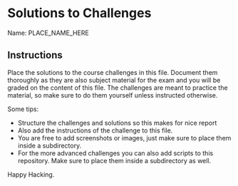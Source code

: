 # Solutions to Challenges

Name: PLACE_NAME_HERE

## Instructions

Place the solutions to the course challenges in this file. Document them thoroughly as they are also subject material for the exam and you will be graded on the content of this file. The challenges are meant to practice the material, so make sure to do them yourself unless instructed otherwise.

Some tips:

* Structure the challenges and solutions so this makes for nice report
* Also add the instructions of the challenge to this file.
* You are free to add screenshots or images, just make sure to place them inside a subdirectory.
* For the more advanced challenges you can also add scripts to this repository. Make sure to place them inside a subdirectory as well.

Happy Hacking.